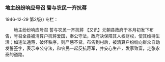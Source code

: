 ### 地主纷纷响应号召  誓与农民一齐抗蒋

1946-12-29
第2版()
专栏：

　　地主纷纷响应号召
    誓与农民一齐抗蒋
    【又讯】元朝县政府于本月初发下布告，号召全县被清算户抗蒋爱国，奉公守法，政府决保障其人权财权，使其维持生活；如违法通蒋，破坏秩序，则严惩不贷。布告到村后，被清算户纷纷向群众自动发誓签字，表示奉公守法，和农民一起反抗蒋军，并安心生产，发家致富，走张永泰的道路。
